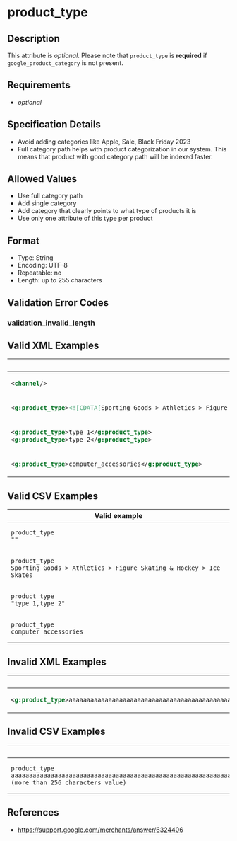 # product_type

## Description

This attribute is *optional*.
Please note that `product_type` is **required** if `google_product_category` is not present.

## Requirements

* *optional*


## Specification Details

- Avoid adding categories like Apple, Sale, Black Friday 2023
- Full category path helps with product categorization in our system. This means that product with good category path will be indexed faster.


## Allowed Values
- Use full category path
- Add single category
- Add category that clearly points to what type of products it is
- Use only one attribute of this type per product

## Format

- Type: String
- Encoding: UTF-8
- Repeatable: no
- Length: up to 255 characters


## Validation Error Codes

### validation_invalid_length

## Valid XML Examples

<table>
<thead>
<tr><th>Valid example                                                                                                 </th></tr>
</thead>
<tbody>
<tr><td>

```xml
<channel/>                                                                                                    
```

</td></tr>
<tr><td>

```xml
<g:product_type><![CDATA[Sporting Goods > Athletics > Figure Skating & Hockey > Ice Skates]]></g:product_type>
```

</td></tr>
<tr><td>

```xml
<g:product_type>type 1</g:product_type>
<g:product_type>type 2</g:product_type>                                                                                                               
```

</td></tr>
<tr><td>

```xml
<g:product_type>computer_accessories</g:product_type>                                                         
```

</td></tr>
</tbody>
</table>

## Valid CSV Examples

<table>
<thead>
<tr><th>Valid example  </th></tr>
</thead>
<tbody>
<tr><td>

```csv
product_type
""                
```

</td></tr>
<tr><td>

```csv
product_type
Sporting Goods > Athletics > Figure Skating & Hockey > Ice Skates                
```

</td></tr>
<tr><td>

```csv
product_type
"type 1,type 2"                
```

</td></tr>
<tr><td>

```csv
product_type
computer_accessories                
```

</td></tr>
</tbody>
</table>

## Invalid XML Examples

<table>
<thead>
<tr><th>Invalid example                                                                                                                                                                                                                                                                                                                    </th><th>Resulting error code     </th></tr>
</thead>
<tbody>
<tr><td>

```xml
<g:product_type>aaaaaaaaaaaaaaaaaaaaaaaaaaaaaaaaaaaaaaaaaaaaaaaaaaaaaaaaaaaaaaaaaaaaaaaaaaaaaaaaaaaaaaaaaaaaaaaaaaaaaaaaaaaaaaaaaaaaaaaaaaaaaaaaaaaaaaaaaaaaaaaaaaaaaaaaaaaaaaaaaaaaaaaaaaaaaaaaaaaaaaaaaaaaaaaaaaaaaaaaaaaaaaaaaaaaaaaaaaaaaaaaaaaaaaaaaaaaaaaaaaaaaaaaaaaaaaaaa (more than 256 characters value)</g:product_type>
```

</td><td>

```xml
validation_invalid_length
```

</td></tr>
</tbody>
</table>

## Invalid CSV Examples

<table>
<thead>
<tr><th>Invalid example  </th><th>Resulting error code     </th></tr>
</thead>
<tbody>
<tr><td>

```csv
product_type
aaaaaaaaaaaaaaaaaaaaaaaaaaaaaaaaaaaaaaaaaaaaaaaaaaaaaaaaaaaaaaaaaaaaaaaaaaaaaaaaaaaaaaaaaaaaaaaaaaaaaaaaaaaaaaaaaaaaaaaaaaaaaaaaaaaaaaaaaaaaaaaaaaaaaaaaaaaaaaaaaaaaaaaaaaaaaaaaaaaaaaaaaaaaaaaaaaaaaaaaaaaaaaaaaaaaaaaaaaaaaaaaaaaaaaaaaaaaaaaaaaaaaaaaaaaaaaaaa (more than 256 characters value)                  
```

</td><td>

```csv
validation_invalid_length
```

</td></tr>
</tbody>
</table>

## References
* https://support.google.com/merchants/answer/6324406
